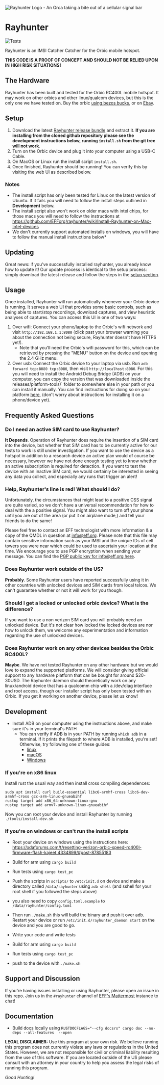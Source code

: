![Rayhunter Logo - An Orca taking a bite out of a cellular signal bar](https://www.eff.org/files/styles/media_browser_preview/public/banner_library/rayhunter-banner.png)
# Rayhunter

![Tests](https://github.com/EFForg/rayhunter/actions/workflows/check-and-test.yml/badge.svg)

Rayhunter is an IMSI Catcher Catcher for the Orbic mobile hotspot.

**THIS CODE IS A PROOF OF CONCEPT AND SHOULD NOT BE RELIED UPON IN HIGH RISK SITUATIONS!**


## The Hardware

Rayhunter has been built and tested for the Orbic RC400L mobile hotspot. It may work on other orbics and other
linux/qualcom devices, but this is the only one we have tested on.
Buy the orbic [using bezos bucks](https://www.amazon.com/Orbic-Verizon-Hotspot-Connect-Enabled/dp/B08N3CHC4Y),
or on [Ebay](https://www.ebay.com/sch/i.html?_nkw=orbic+rc400l).

## Setup


1. Download the latest [Rayhunter release bundle](https://github.com/EFForg/rayhunter/releases) and extract it.
**If you are installing from the cloned github repository please see the development instructions below, running `install.sh` from the git tree will not work.**
2. Turn on the Orbic device and plug it into your computer using a USB-C Cable.
3. On MacOS or Linux run the install script `install.sh`. 
4. Once finished, Rayhunter should be running! You can verify this by visiting the web UI as described below.

### Notes 
  * The install script has only been tested for Linux on the latest version of Ubuntu. If it fails you will need to follow the install steps outlined in **Development** below.
  * The install script also won't work on older macs with intel chips, for those macs you will need to follow the instructions at https://github.com/EFForg/rayhunter/wiki/Install-Rayhunter-on-Mac-Intel-devices
  * We don't currently support automated installs on windows, you will have to follow the manual install instructions below*

## Updating
Great news: if you've successfully installed rayhunter, you already know how to update it! Our update process is identical to the setup process: simply download the latest release and follow the steps in the [setup section](#Setup).


## Usage

Once installed, Rayhunter will run automatically whenever your Orbic device is running. It serves a web UI that provides some basic controls, such as being able to start/stop recordings, download captures, and view heuristic analyses of captures. You can access this UI in one of two ways:

1. Over wifi: Connect your phone/laptop to the Orbic's wifi network and visit `http://192.168.1.1:8080` (click past your browser warning you about the connection not being secure, Rayhunter doesn't have HTTPS yet!).
    * Note that you'll need the Orbic's wifi password for this, which can be retrieved by pressing the "MENU" button on the device and opening the 2.4 GHz menu.
2. Over usb: Connect the Orbic device to your laptop via usb. Run `adb forward tcp:8080 tcp:8080`, then visit `http://localhost:8080`. For this you will need to install the Android Debug Bridge (ADB) on your computer, you can copy the version that was downloaded inside the releases/platform-tools/` folder to somewhere else in your path or you can install it manually.  You can find instructions for doing so on your platform [here](https://www.xda-developers.com/install-adb-windows-macos-linux/#how-to-set-up-adb-on-your-computer), (don't worry about instructions for installing it on a phone/device yet).

## Frequently Asked Questions

### Do I need an active SIM card to use Rayhunter?
 **It Depends**. Operation of Rayhunter does require the insertion of a SIM card into the device, but whether that SIM card has to be currently active for our tests to work is still under investigation. If you want to use the device as a hotspot in addition to a research device an active plan would of course be necessary, however we have not done enough testing yet to know whether an active subscription is required for detection. If you want to test the device with an inactive SIM card, we would certainly be interested in seeing any data you collect, and especially any runs that trigger an alert!
### Help, Rayhunter's line is red! What should I do?
 Unfortunately, the circumstances that might lead to a positive CSS signal are quite varied, so we don't have a universal recommendation for how to deal with the a positive signal. You might also want to turn off your phone until you are out of the area (or put it on airplane mode,) and tell your friends to do the same!

 Please feel free to contact an EFF technologist with more information & a copy of the QMDL in question at [info@eff.org](mailto:info@eff.org). Please note that this file may contain sensitive information such as your IMSI and the unique IDs of cell towers you were near which could be used to ascertain your location at the time. We encourage you to use PGP encryption when sending your message. You can find the [PGP public key for info@eff.org here](https://www.eff.org/about/contact#main-content).
### Does Rayhunter work outside of the US?
**Probably**. Some Rayhunter users have reported successfully using it in other countries with unlocked devices and SIM cards from local telcos. We can't guarantee whether or not it will work for you though.
### Should I get a locked or unlocked orbic device? What is the difference?
If you want to use a non verizon SIM card you will probably need an unlocked device. But it's not clear how locked the locked devices are nor how to unlock them, we welcome any experimentation and information regarding the use of unlocked devices.
### Does Rayhunter work on any other devices besides the Orbic RC400L?
**Maybe**. We have not tested Rayhunter on any other hardware but we would love to expand the supported platforms. We will consider giving official support to any hardware platform that can be bought for around $20-30USD. The Rayhunter daemon should theoretically work on any linux/android device that has a qualcomm chip with a /dev/diag interface and root access, though our installer script has only been tested with an Orbic. If you get it working on another device, please let us know!

## Development
* Install ADB on your computer using the instructions above, and make sure it's in your terminal's PATH
  * You can verify if ADB is in your PATH by running `which adb` in a terminal. If it prints the filepath to where ADB is installed, you're set! Otherwise, try following one of these guides:
    * [linux](https://askubuntu.com/questions/652936/adding-android-sdk-platform-tools-to-path-downloaded-from-umake)
    * [macOS](https://www.repeato.app/setting-up-adb-on-macos-a-step-by-step-guide/)
    * [Windows](https://medium.com/@yadav-ajay/a-step-by-step-guide-to-setting-up-adb-path-on-windows-0b833faebf18)

### If you're on x86 linux
Install rust the usual way and then install cross compiling dependences:
```
sudo apt install curl build-essential libc6-armhf-cross libc6-dev-armhf-cross gcc-arm-linux-gnueabihf
rustup target add x86_64-unknown-linux-gnu
rustup target add armv7-unknown-linux-gnueabihf
```

Now you can root your device and install Rayhunter by running `./tools/install-dev.sh`

### If you're on windows or can't run the install scripts
* Root your device on windows using the instructions here: https://xdaforums.com/t/resetting-verizon-orbic-speed-rc400l-firmware-flash-kajeet.4334899/#post-87855183

* Build for arm using `cargo build`

* Run tests using `cargo test_pc`

* Push the scripts in `scripts/` to `/etc/init.d` on device and make a directory called `/data/rayhunter` using `adb shell` (and sshell for your root shell if you followed the steps above)

* you also need to copy `config.toml.example` to `/data/rayhunter/config.toml`

* Then run `./make.sh` this will build the binary and push it over adb. Restart your device or run `/etc/init.d/rayhunter_daemon start` on the device and you are good to go.

* Write your code and write tests

* Build for arm using `cargo build`

* Run tests using `cargo test_pc`

* push to the device with `./make.sh`

## Support and Discussion

If you're having issues installing or using Rayhunter, please open an issue in this repo. Join us in the `#rayhunter` channel of [EFF's Mattermost](https://opensource.eff.org/signup_user_complete/?id=6iqur37ucfrctfswrs14iscobw&md=link&sbr=su) instance to chat!

## Documentation
* Build docs locally using `RUSTDOCFLAGS="--cfg docsrs" cargo doc --no-deps --all-features  --open`

**LEGAL DISCLAIMER:** Use this program at your own risk. We believe running this program does not currently violate any laws or regulations in the United States. However, we are not responsible for civil or criminal liability resulting from the use of this software. If you are located outside of the US please consult with an attorney in your country to help you assess the legal risks of running this program.

*Good Hunting!*
